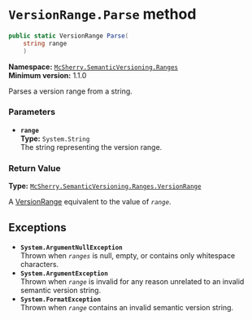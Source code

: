 # `VersionRange.Parse` method

```c#
public static VersionRange Parse(
    string range
    )
```

**Namespace:** [`McSherry.SemanticVersioning.Ranges`][1]  
**Minimum version:** 1.1.0

[1]: ../

Parses a version range from a string.


### Parameters

- **`range`**  
  **Type:** `System.String`  
  The string representing the version range.
  
  
### Return Value

**Type:** [`McSherry.SemanticVersioning.Ranges.VersionRange`][2]

A [VersionRange][2] equivalent to the value of _`range`_.

[2]: ./


## Exceptions

- **`System.ArgumentNullException`**  
  Thrown when _`ranges`_ is null, empty, or contains only
  whitespace characters.
- **`System.ArgumentException`**  
  Thrown when _`range`_ is invalid for any reason unrelated to
  an invalid semantic version string.
- **`System.FormatException`**  
  Thrown when _`range`_ contains an invalid semantic version
  string.